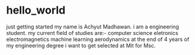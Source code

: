 # hello_world
just getting started 
my name is Achyut Madhawan. i am a engineering  student. my current field of studies are:-
computer science
eletronics
electromagnetics 
machine learning
aerodynamics
at the end of 4 years of my engineering degree i want to get selected at Mit for Msc.
